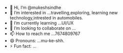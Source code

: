 - 👋 Hi, I’m @mukeshsindhe
- 👀 I’m interested in ...travelling,exploring, learning new technology,intrested in automobiles. 
- 🌱 I’m currently learning ...UI/UX
- 💞️ I’m looking to collaborate on ...
- 📫 How to reach me ...7674809767
- 😄 Pronouns: ...mu-ke-shh.
- ⚡ Fun fact: ...
  

<!---
mukeshsindhe/mukeshsindhe is a ✨ special ✨ repository because its `README.md` (this file) appears on your GitHub profile.
You can click the Preview link to take a look at your changes.
--->

